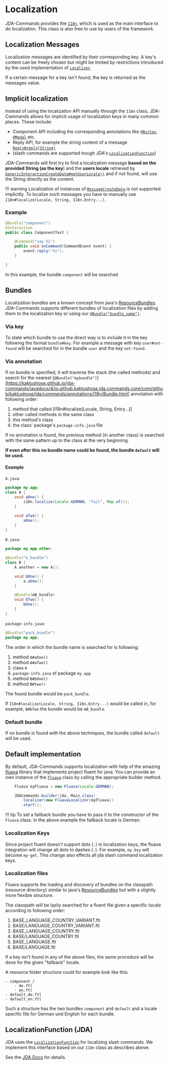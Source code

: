 # Localization
JDA-Commands provides the [`I18n`](https://kaktushose.github.io/jda-commands/javadocs/4/io.github.kaktushose.jda.commands.core/com/github/kaktushose/jda/commands/i18n/I18n.html),
which is used as the main interface to do localization. This class is also free to use by users of the framework.

## Localization Messages
Localization messages are identified by their corresponding key. A key's content can be freely chosen but might be limited by
restrictions introduced by the used implementation of [`Localizer`](https://kaktushose.github.io/jda-commands/javadocs/4/io.github.kaktushose.jda.commands.core/com/github/kaktushose/jda/commands/i18n/Localizer.html).

If a certain message for a key isn't found, the key is returned as the messages value.

## Implicit localization
Instead of using the localization API manually through the `I18n` class, JDA-Commands allows for implicit usage of
localization keys in many common places. These include:

- Component API including the corresponding annotations like [`@Button`](https://kaktushose.github.io/jda-commands/javadocs/4/io.github.kaktushose.jda.commands.core/com/github/kaktushose/jda/commands/annotations/interactions/Button.html),
 [`@Modal`](https://kaktushose.github.io/jda-commands/javadocs/4/io.github.kaktushose.jda.commands.core/com/github/kaktushose/jda/commands/annotations/interactions/Modal.html) etc.
- Reply API, for example the string content of a message [`Reply#reply(String)`](https://kaktushose.github.io/jda-commands/javadocs/4/io.github.kaktushose.jda.commands.core/com/github/kaktushose/jda/commands/dispatching/reply/Reply.html#reply(java.lang.String))
- (slash commands are supported trough JDA's [`LocalizationFunction`](#localizationfunction-jda))

JDA-Commands will first try to find a localization message **based on the provided String (as the key**) and the **users locale** retrieved by
[`GenericInteractionCreateData#getUserLocale()`](https://docs.jda.wiki/net/dv8tion/jda/api/events/interaction/GenericInteractionCreateEvent.html#getUserLocale())
and if not found, will use the String directly as the content.

!!! warning
    Localization of instances of [`MessageCreateData`](https://docs.jda.wiki/net/dv8tion/jda/api/utils/messages/MessageCreateData.html) is not supported implicitly.
    To localize such messages you have to manually use `I18n#localize(Locale, String, I18n.Entry...)`.

### Example
```java
@Bundle("component")
@Interaction
public class ComponentTest {

    @Command("say hi")
    public void onCommand(CommandEvent event) {
        event.reply("hi");
    }

}
``` 

In this example, the bundle `component` will be searched 

## Bundles
Localization bundles are a known concept from java's [ResourceBundles](https://docs.oracle.com/en/java/javase/24/docs/api/java.base/java/util/ResourceBundle.html). JDA-Commands supports different bundles of
localization files by adding them to the localization key or using our [`@Bundle("bundle_name")`](https://kaktushose.github.io/jda-commands/javadocs/4/io.github.kaktushose.jda.commands.core/com/github/kaktushose/jda/commands/annotations/i18n/Bundle.html).

### Via key
To state which bundle to use the direct way is to include it in the key following the format `bundle#key`.
For example a message with key `user#not-found` will be searched for in the bundle `user` and the key `not-found`.

### Via annotation

If no bundle is specified, it will traverse the stack (the called methods) and search for the nearest
[`@Bundle("mybundle")`][https://kaktushose.github.io/jda-commands/javadocs/4/io.github.kaktushose.jda.commands.core/com/github/kaktushose/jda/commands/annotations/i18n/Bundle.html] annotation with following order:

1. method that called [I18n#localize(Locale, String, Entry...)]
2. other called methods in the same class
3. this method's class
4. the class' package's `package-info.java` file

If no annotation is found, the previous method (in another class) is searched with the same pattern up to the
class at the very beginning.

**If even after this no bundle name could be found, the bundle `default` will be used.**

#### Example
`A.java`:
```java
package my.app;
class A {
    void aOne() {
        i18n.localize(Locale.GERMAN, "fail", Map.of());
    }

    void aTwo() {
        aOne();
    }
}
```

`B.java`:
```java
package my.app.other;

@Bundle("b_bundle")
class B {
    A another = new A();

    void bOne() {
        a.aOne();
    }

    @Bundle(mB_bundle)
    void bTwo() {
        bOne();
    }
}

```

`package-info.java`:
```java
@Bundle("pack_bundle")
package my.app;

```

The order in which the bundle name is searched for is following:

1. method `A#aOne()`
2. method `A#aTwo()`
3. class `A`
4. `package-info.java` of package `my.app`
5. method `B#bOne()`
6. method `B#two()`

The found bundle would be `pack_bundle`.

If `I18n#localize(Locale, String, I18n.Entry...)`
would be called in, for example, `B#bTwo` the bundle would be `mB_bundle`.

### Default bundle
If no bundle is found with the above techniques, the bundle called `default` will be used.

## Default implementation
By default, JDA-Commands supports localization with help of the amazing [fluava](https://github.com/Goldmensch/fluava) library that implements project fluent for java.
You can provide an own instance of the [`Fluava`](https://goldmensch.github.io/fluava/javadocs/0/dev.goldmensch.fluava/dev/goldmensch/fluava/Fluava.html) class by calling
the appropriate builder method.

```java
    Fluava myFluava = new Fluava(Locale.GERMAN);

    JDACommands.builder(jda, Main.class)
       .localizer(new FluavaLocalizer(myFluava))
       .start();
```

!!! tip
    To set a fallback bundle you have to pass it to the constructor of the `Fluava` class. In the above example the fallback locale
    is German.

### Localization Keys
Since project fluent doesn't support dots (`.`) in localization keys, the fluava integration will change
all dots to dashes (`-`). For example, `my.key` will become `my-get`. This change also effects all jda slash command localization keys.

### Localization files
Fluava supports the loading and discovery of bundles on the classpath (resource directory) similar to java's [ResourceBundles](https://docs.oracle.com/en/java/javase/24/docs/api/java.base/java/util/ResourceBundle.html)
but with a slightly more flexible structure.

The classpath will be lazily searched for a fluent file given a specific locale according to following order:

1. BASE_LANGUAGE_COUNTRY_VARIANT.ftl
2. BASE/LANGUAGE_COUNTRY_VARIANT.ftl
3. BASE_LANGUAGE_COUNTRY.ftl
4. BASE/LANGUAGE_COUNTRY.ftl
5. BASE_LANGUAGE.ftl
6. BASE/LANGUAGE.ftl

If a key isn't found in any of the above files, the same procedure will be done for the given "fallback" locale.

A resource folder structure could for example look like this:

```
- component /
    - de.ftl
    - en.ftl
- default_de.ftl
- default_en.ftl
```

Such a structure has the two bundles `component` and `default` and a locale specific file for German und English for each bundle.

## LocalizationFunction (JDA)
JDA uses the [`LocalizationFunction`](https://docs.jda.wiki/net/dv8tion/jda/api/interactions/commands/localization/ResourceBundleLocalizationFunction.html) for localizing slash commands.
We implement this interface based on our `I18n` class as describes above.

See the [JDA Docs](https://github.com/discord-jda/JDA/blob/master/src/examples/java/LocalizationExample.java) for details.